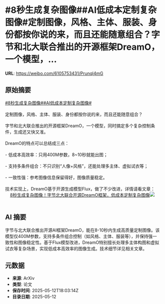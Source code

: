 # #8秒生成复杂图像##AI低成本定制复杂图像#定制图像，风格、主体、服装、身份都按你说的来，而且还能随意组合？字节和北大联合推出的开源框架DreamO，一个模型，...

**URL**: https://weibo.com/6105753431/Prunql4mG

## 原始摘要

<a href="https://m.weibo.cn/search?containerid=231522type%3D1%26t%3D10%26q%3D%238%E7%A7%92%E7%94%9F%E6%88%90%E5%A4%8D%E6%9D%82%E5%9B%BE%E5%83%8F%23&amp;extparam=%238%E7%A7%92%E7%94%9F%E6%88%90%E5%A4%8D%E6%9D%82%E5%9B%BE%E5%83%8F%23" data-hide=""><span class="surl-text">#8秒生成复杂图像#</span></a><a href="https://m.weibo.cn/search?containerid=231522type%3D1%26t%3D10%26q%3D%23AI%E4%BD%8E%E6%88%90%E6%9C%AC%E5%AE%9A%E5%88%B6%E5%A4%8D%E6%9D%82%E5%9B%BE%E5%83%8F%23&amp;extparam=%23AI%E4%BD%8E%E6%88%90%E6%9C%AC%E5%AE%9A%E5%88%B6%E5%A4%8D%E6%9D%82%E5%9B%BE%E5%83%8F%23" data-hide=""><span class="surl-text">#AI低成本定制复杂图像#</span></a><br><br>定制图像，风格、主体、服装、身份都按你说的来，而且还能随意组合？<br><br>字节和北大联合推出的开源框架DreamO，一个模型，同时搞定多个复杂控制条件，生成还又快又准。<br><br>DreamO的特点可以总结成三点：<br><br>- 低成本高效率：只用400M参数，8~10秒就能出图；<br><br>- 支持多条件组合：不只识别“人像+风格”，还能处理多主体、虚拟试衣等；<br><br>- 一致性强：参考图像信息保留得好，图像质量稳定。<br><br>技术实现上，DreamO基于开源生成模型Flux，做了不少改进，详情请看文章： <a href="https://weibo.com/ttarticle/p/show?id=2309405165516288557107" data-hide=""><span class="url-icon"><img style="width: 1rem;height: 1rem" src="https://h5.sinaimg.cn/upload/2015/09/25/3/timeline_card_small_article_default.png" referrerpolicy="no-referrer"></span><span class="surl-text">8秒生成复杂图像！字节北大联合开源DreamO框架，低成本定制复杂图像</span></a><img style="" src="https://tvax4.sinaimg.cn/large/006Fd7o3gy1i1csew4om3j30rs0fmgqu.jpg" referrerpolicy="no-referrer"><br><br>

## AI 摘要

字节与北大联合推出开源AI框架DreamO，能在8-10秒内生成高质量定制图像。该模型仅400M参数，支持多条件组合控制（如风格、主体、服装等），并保持强一致性和图像稳定性。基于Flux模型改进，DreamO特别擅长处理多主体构图和虚拟试衣等复杂场景，实现低成本高效率的图像生成。技术细节详见相关文章。

## 元数据

- **来源**: ArXiv
- **类型**: 论文
- **保存时间**: 2025-05-12T18:03:14Z
- **目录日期**: 2025-05-12
